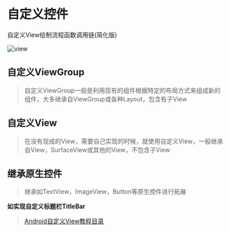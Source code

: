 # 自定义控件

自定义View绘制流程函数调用链(简化版)

![view](https://img.upyun.zzming.cn/android/zdy_view.jpg)

## 自定义ViewGroup
> 自定义ViewGroup一般是利用现有的组件根据特定的布局方式来组成新的组件，大多继承自ViewGroup或各种Layout，包含有子View

## 自定义View
> 在没有现成的View，需要自己实现的时候，就使用自定义View，一般继承自View，SurfaceView或其他的View，不包含子View

## 继承原生控件
> 继承如TextView，ImageView，Button等原生控件进行拓展

**如实现自定义标题栏TitleBar**



> [Android自定义View教程目录](https://www.gcssloop.com/category/customview)